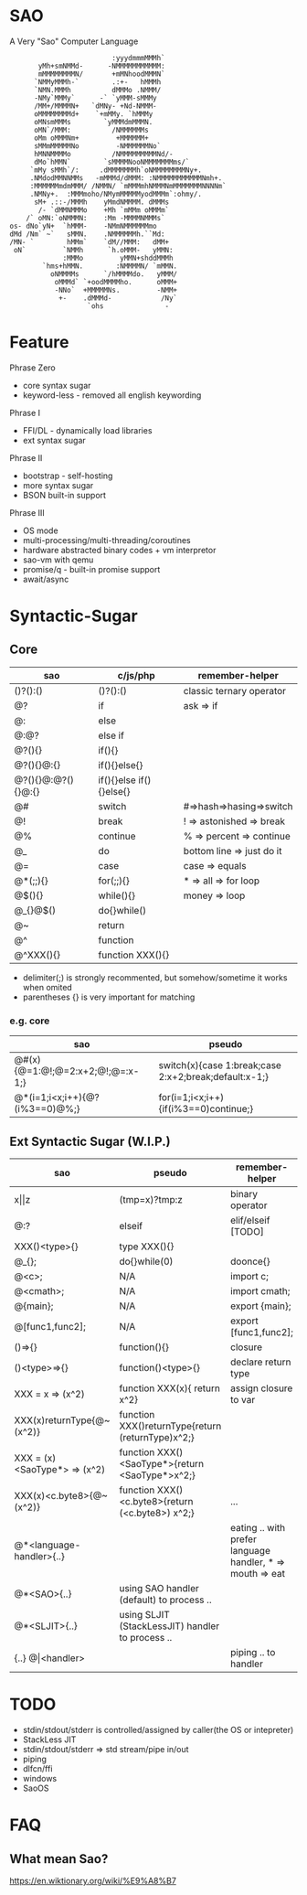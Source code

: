 # SAO

A Very "Sao" Computer Language

```
                         :yyydmmmMMMh`                  
       yMh+smNMMd-      -NMMMMMMMMMMM:                  
       mMMMMMMMMN/       +mMNhoodMMMN`                  
      `NMMyMMMh-`        .:+-   hMMMh                   
      `NMN.MMMh          dMMMo .NMMM/                   
      -NMy`MMMy`      -` `yMMM-sMMMy                    
      /MM+/MMMMN+   `dMNy- +Nd-NMMM-                    
      oMMMMMMMMd+    `+mMMy. `hMMMy                     
      oMNsmMMMs        `yMMMdmMMMN.                     
      oMN`/MMM:          /NMMMMMMs                      
      oMm oMMMNm+         +MMMMMM+                      
      sMMmMMMMMNo         -NMMMMMMNo`                   
      hMNNMMMMo          /NMMMMMMMMMNd/-                
      dMo`hMMN`        `sMMMMNooNMMMMMMMms/`            
     `mMy sMMh`/:     .dMMMMMMMh`oNMMMMMMMMNy+.         
     .NMdodMMNNMMs   -mMMMd/dMMM: :NMMMMMMMMMMMNmh+.    
     :MMMMMMmdmMMM/ /NMMN/ `mMMMmhNMMMNmMMMMMMMNNNNm`   
     .NMNy+.  :MMMmoho/NMymMMMMMyodMMMm`:ohmy/.         
      sM+ .::-/MMMh    yMmdNMMMM. dMMMs                 
       /- `dMMNMMMo    +Mh `mMMm oMMMm`                 
    /` oMN:`oNMMMN:    :Mm -MMMMNMMMs`                  
os- dNo`yN+  `hMMM-    -NMmNMMMMMMmo                    
dMd /Nm` ~`   sMMN.    .NMMMMMMh.``Md:                  
/MN- `        hMMm`    `dM//MMM:   dMM+                 
 oN`         `NMMh      `h.oMMM-   yMMN:                
             :MMMo         yMMN+shddMMMh                
        `hms+hMMN.        :NMMMMN/ `mMMN.               
          oNMMMMs      `/hMMMMdo.   yMMM/               
           oMMMd` `+oodMMMMho.      oMMM+               
           -NNo`  +MMMMMNs.         -NMM+               
            +-    .dMMMd-            /Ny`               
                   `ohs               -                 
```

# Feature

Phrase Zero

* core syntax sugar
* keyword-less - removed all english keywording

Phrase I

* FFI/DL            - dynamically load libraries
* ext syntax sugar

Phrase II

* bootstrap         - self-hosting
* more syntax sugar
* BSON built-in support

Phrase III

* OS mode
* multi-processing/multi-threading/coroutines
* hardware abstracted binary codes + vm interpretor
* sao-vm with qemu
* promise/q     - built-in promise support
* await/async

# Syntactic-Sugar
## Core 

| sao | c/js/php | remember-helper |
|---|---|---|
| ()?():() | ()?():() | classic ternary operator |
| @? | if | ask => if |
| @: | else |  |
| @:@? | else if |  |
| @?(){} | if(){} |
| @?(){}@:{} | if(){}else{} |
| @?(){}@:@?(){}@:{} | if(){}else if(){}else{} |
| @# | switch | #=>hash=>hasing=>switch |
| @! | break | ! => astonished => break |
| @% | continue | % => percent => continue |
| @\_ | do| bottom line => just do it |
| @= | case | case => equals |
| @\*(;;){} | for(;;){} | \* => all => for loop |
| @$(){} | while(){} | money => loop |
| @\_{}@$() | do{}while() | 
| @~ | return | |
| @^ | function | |
| @^XXX(){} | function XXX(){} |

* delimiter(;) is strongly recommented, but somehow/sometime it works when omited
* parentheses {} is very important for matching

### e.g. core
| sao | pseudo | 
|---|---|
| @#(x){@=1:@!;@=2:x+2;@!;@=:x-1;} | switch(x){case 1:break;case 2:x+2;break;default:x-1;} | 
| @\*(i=1;i<x;i++){@?(i%3==0)@%;} | for(i=1;i<x;i++){if(i%3==0)continue;} | 


## Ext Syntactic Sugar (W.I.P.)

| sao | pseudo | remember-helper |
|---|---|---|
| x\|\|z | (tmp=x)?tmp:z | binary operator |
| @:? | elseif | elif/elseif [TODO] |
| XXX()\<type\>{} | type XXX(){} |
| @\_{}; | do{}while(0) | doonce{} |
| @\<c\>; | N/A | import c; |
| @\<cmath\>; | N/A | import cmath; |
| @{main}; | N/A | export {main}; |
| @[func1,func2]; | N/A | export [func1,func2]; |
| ()=>{} | function(){} | closure |
| ()\<type\>=>{} | function()\<type\>{} | declare return type |
| XXX = x => (x^2) | function XXX(x){ return x^2} | assign closure to var |
| XXX(x)returnType{@~(x^2)} | function XXX()returnType{return (returnType)x^2;} |  |
| XXX = (x)\<SaoType*\> => (x^2) | function XXX()\<SaoType*\>{return \<SaoType*\>x^2;} |  |
| XXX(x)\<c.byte8\>{@~(x^2)} | function XXX()\<c.byte8\>{return (\<c.byte8\>) x^2;} | ... |
| @\*\<language-handler\>{..} | | eating .. with prefer language handler, * =\> mouth =\> eat |
| @\*\<SAO\>{..} | using SAO handler (default) to process .. |
| @\*\<SLJIT\>{..} | using SLJIT (StackLessJIT) handler to process .. |
| {..} @\|\<handler\> | | piping .. to handler |

# TODO

* stdin/stdout/stderr is controlled/assigned by caller(the OS or intepreter)
* StackLess JIT
* stdin/stdout/stderr => std stream/pipe in/out
* piping
* dlfcn/ffi
* windows
* SaoOS

# FAQ

## What mean Sao?

https://en.wiktionary.org/wiki/%E9%A8%B7














